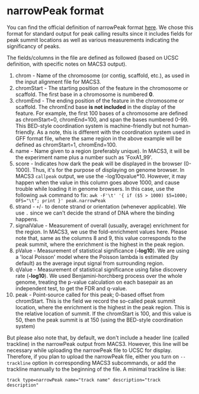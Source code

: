 # narrowPeak format

You can find the official definition of narrowPeak format
[here](https://genome.ucsc.edu/FAQ/FAQformat.html#format12). We chose
this format for standard output for peak calling results since it
includes fields for peak summit locations as well as various
measurements indicating the significancy of peaks. 

The fields/columns in the file are defined as followed (based on UCSC
definition, with specific notes on MACS3 output).

1. chrom - Name of the chromosome (or contig, scaffold, etc.), as used
   in the input alignment file for MACS3.
2. chromStart - The starting position of the feature in the chromosome
   or scaffold. The first base in a chromosome is numbered **0**.
3. chromEnd - The ending position of the feature in the chromosome or
   scaffold. The chromEnd base **is not included** in the display of
   the feature. For example, the first 100 bases of a chromosome are
   defined as chromStart=0, chromEnd=100, and span the bases numbered
   0-99. This BED-style coordination system is machine-friendly but
   not human-friendly. As a note, this is different with the
   coordination system used in GFF format file, where the same region
   in the above example will be defined as chromStart=1, chromEnd=100.
4. name - Name given to a region (preferably unique). In MACS3, it
   will be the experiment name plus a number such as 'FoxA1_99'.
5. score - Indicates how dark the peak will be displayed in the
   browser (0-1000). Thus, it's for the purpose of displaying on
   genome browser. In MACS3 `callpeak` output, we use the
   -log10qvalue*10. However, it may happen when the value in this
   column goes above 1000, and cause trouble while loading it in
   genome browsers. In this case, use the following `awk` command to
   fix: `awk -F'\t' '{ if ($5 > 1000) $5=1000; OFS="\t"; print }' peak.narrowPeak`
6. strand - `+`/`-` to denote strand or orientation (whenever
   applicable). We use `.` since we can't decide the strand of DNA
   where the binding happens.
7. signalValue - Measurement of overall (usually, average) enrichment
   for the region. In MACS3, we use the fold-enrichment values
   here. Please note that, same as the columns 8 and 9, this value
   corresponds to the peak summit, where the enrichment is the highest
   in the peak region.
8. pValue - Measurement of statistical significance (**-log10**). We
   are using a 'local Poisson' model where the Poisson lambda is
   estimated (by default) as the average input signal from surrounding
   region.
9. qValue - Measurement of statistical significance using false
   discovery rate (**-log10**). We used Benjamini-horchberg process
   over the whole genome, treating the p-value calculation on each
   basepair as an independent test, to get the FDR and q-value.
10. peak - Point-source called for this peak; 0-based offset from
    chromStart. This is the field we record the so-called peak summit
    location, where the enrichment is the highest in the peak
    region. This is the relative location of summit. If the chromStart
    is 100, and this value is 50, then the peak summit is at 150
    (using the BED-style coordination system)

But please also note that, by default, we don't include a header line
(called trackline) in the narrowPeak output from MACS3. However, this
line will be necessary while uploading the narrowPeak file to UCSC for
display. Therefore, if you plan to upload the narrowPeak file, either
you turn on `--trackline` option in corresponding MACS3 subcommands,
or add the trackline mannually to the beginning of the file. A minimal
trackline is like:

`track type=narrowPeak name="track name" description="track description"`
